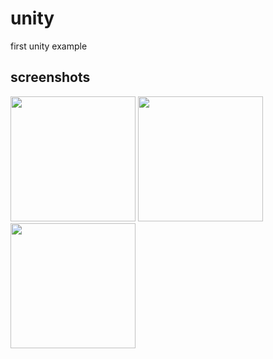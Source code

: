 # unity


first unity example



 screenshots
 ---------------
<div>
<img src="https://user-images.githubusercontent.com/68090443/97651823-6bc38f80-1aa0-11eb-8732-566577ccdf5c.jpg" width="200"></img>
<img src="https://user-images.githubusercontent.com/68090443/97652223-3c615280-1aa1-11eb-835f-281159b8ccaa.jpg" width="200"></img>
<img src="https://user-images.githubusercontent.com/68090443/97652269-5307a980-1aa1-11eb-8093-000557430755.jpg" width="200"></img>

<div>                                                                                                                         
                                                                                                                   
